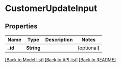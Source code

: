 # CustomerUpdateInput

## Properties
Name | Type | Description | Notes
------------ | ------------- | ------------- | -------------
**_id** | **String** |  | [optional] 

[[Back to Model list]](../README.md#documentation-for-models) [[Back to API list]](../README.md#documentation-for-api-endpoints) [[Back to README]](../README.md)


